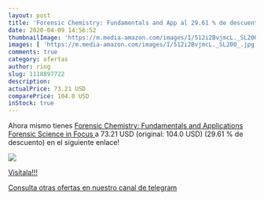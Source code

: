 ```yaml
---
layout: post
title: 'Forensic Chemistry: Fundamentals and App al 29.61 % de descuento'
date: 2020-04-09 14:56:52
thumbnailImage: 'https://m.media-amazon.com/images/I/512i2BvjmcL._SL200_.jpg'
images: [ 'https://m.media-amazon.com/images/I/512i2BvjmcL._SL200_.jpg' ]
comments: true
category: ofertas
author: ring
slug: 1118897722
description:
actualPrice: 73.21 USD
comparePrice: 104.0 USD
inStock: true
---
```


Ahora mismo tienes [Forensic Chemistry: Fundamentals and Applications  Forensic Science in Focus ](https://www.amazon.com/dp/1118897722/?tag=redken08-20) a 73.21 USD (original: 104.0 USD) (29.61 %  de descuento) en el siguiente enlace!

[![](https://m.media-amazon.com/images/I/512i2BvjmcL._SL200_.jpg)](https://www.amazon.com/dp/1118897722/?tag=redken08-20)

[Visítala!!!](https://www.amazon.com/dp/1118897722/?tag=redken08-20)

[Consulta otras ofertas en nuestro canal de telegram](https://t.me/s/ofertas25)
